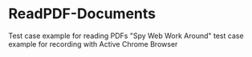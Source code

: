 # ReadPDF-Documents
Test case example for reading PDFs
"Spy Web Work Around" test case example for recording with Active Chrome Browser
